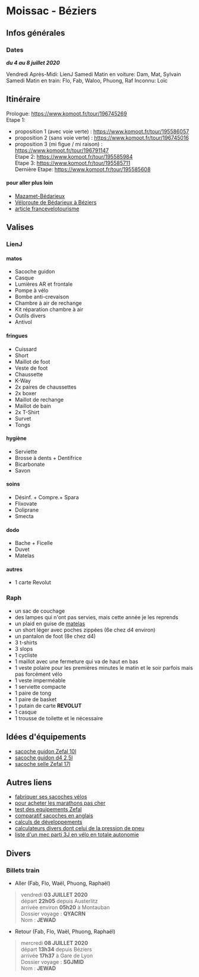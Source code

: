 # Moissac - Béziers

## Infos générales
### Dates
***du 4 au 8 juillet 2020***

Vendredi Après-Midi: LienJ
Samedi Matin en voiture: Dam, Mat, Sylvain
Samedi Matin en train: Flo, Fab, Waloo, Phuong, Raf
Inconnu: Loïc 

## Itinéraire

Prologue: https://www.komoot.fr/tour/196745269  
Etape 1: 
  - proposition 1 (avec voie verte) : https://www.komoot.fr/tour/195586057  
  - proposition 2 (sans voie verte) : https://www.komoot.fr/tour/196745016 
  - proposition 3 (mi figue / mi raison) : https://www.komoot.fr/tour/196791147  
Etape 2: https://www.komoot.fr/tour/195585984  
Etape 3: https://www.komoot.fr/tour/195585711  
Dernière Etape: https://www.komoot.fr/tour/195585608  
  

#### pour aller plus loin
- [Mazamet-Bédarieux](https://www.af3v.org/les-voies-vertes/voies/95-spip_tag)
- [Véloroute de Bédarieux à Béziers](https://www.af3v.org/les-voies-vertes/voies/36-spip_tag/)
- [article francevelotourisme](https://www.francevelotourisme.com/itineraire/passapais)

## Valises

### LienJ
#### matos
- Sacoche guidon  
- Casque  
- Lumières AR et frontale  
- Pompe à vélo  
- Bombe anti-crevaison  
- Chambre à air de rechange  
- Kit réparation chambre à air  
- Outils divers  
- Antivol  
#### fringues
- Cuissard  
- Short  
- Maillot de foot  
- Veste de foot  
- Chaussette  
- K-Way  
- 2x paires de chaussettes
- 2x boxer
- Maillot de rechange
- Maillot de bain
- 2x T-Shirt
- Survet
- Tongs
#### hygiène
- Serviette  
- Brosse à dents + Dentifrice  
- Bicarbonate  
- Savon  
#### soins
- Désinf. + Compre.+ Spara  
- Flixovate  
- Doliprane  
- Smecta  
#### dodo
- Bache + Ficelle
- Duvet
- Matelas
#### autres
- 1 carte Revolut

### Raph
- un sac de couchage
- des lampes qui n'ont pas servies, mais cette année je les reprends
- un plaid en guise de [matelas](https://www.decathlon.fr/p/plaid-de-camping-et-de-randonnee-140-x-170-cm/_/R-p-170111)
- un short léger avec poches zippées (6e chez d4 environ)
- un pantalon de foot (8e chez d4)
- 3 t-shirts
- 3 slops
- 1 cycliste 
- 1 maillot avec une fermeture qui va de haut en bas
- 1 veste polaire pour les premières minutes le matin et le soir parfois mais pas forcément vélo
- 1 veste imperméable
- 1 serviette compacte
- 1 paire de tong
- 1 paire de basket
- 1 putain de carte __REVOLUT__
- 1 casque
- 1 trousse de toilette et le nécessaire

## Idées d'équipements
- [sacoche guidon Zefal 10l](https://www.alltricks.fr/F-41498-bagagerie/P-449819-sacoche-de-guidon-zefal-z-adventure-f10-noir-rouge)
- [sacoche guidon d4 2,5l](https://www.decathlon.fr/p/sacoche-guidon-velo-300-2-5l/_/R-p-120009)
- [sacoche selle Zefal 17l](https://www.alltricks.fr/F-41498-bagagerie/P-449817-sacoche_de_selle_zefal_z_adventure_r17_noir)

## Autres liens
- [fabriquer ses sacoches vélos](https://alpkit.com/blogs/deeds/diy-saddlebag)
- [pour acheter les marathons pas cher](https://www.bike-components.de/fr/Schwalbe/Set-de-2-Pneus-Rigides-Marathon-28-Modele-2019-p71806)
- [test des equipements Zefal](https://bike-cafe.fr/2018/08/z-aventure-en-bikepacking-avec-zefal/)
- [comparatif sacoches en anglais](https://www.cyclist.co.uk/buying-guides/3733/buyers-guide-best-bikepacking-bags)
- [calculs de développements](https://frama.link/calculRapportVelo)
- [calculateurs divers dont celui de la pression de pneu](https://www.alpiniste.fr/outdoor-calculateur/#velo)
- [liste d'un mec parti 3J en vélo en totale autonomie](https://lighterpack.com/r/bvw9hp)

## Divers

### Billets train
- Aller (Fab, Flo, Waël, Phuong, Raphaël)
>vendredi __03 JUILLET 2020__  
>départ __22h05__ depuis Austerlitz  
>arrivée environ __05h20__ à Montauban  
>Dossier voyage : __QYACRN__  
>Nom : __JEWAD__  

- Retour (Fab, Flo, Waël, Phuong, Raphaël)
>mercredi __08 JUILLET 2020__  
>départ __13h34__ depuis Béziers  
>arrivée __17h37__ à Gare de Lyon  
>Dossier voyage : __SGJMID__  
>Nom : __JEWAD__  
